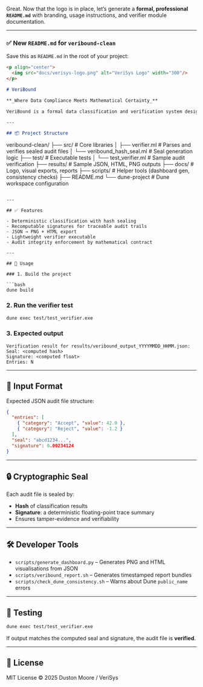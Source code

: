 Great. Now that the logo is in place, let’s generate a **formal, professional `README.md`** with branding, usage instructions, and verifier module documentation.

---

### ✅ New `README.md` for `veribound-clean`

Save this as `README.md` in the root of your project:

```markdown
<p align="center">
  <img src="docs/verisys-logo.png" alt="VeriSys Logo" width="300"/>
</p>

# VeriBound

**_Where Data Compliance Meets Mathematical Certainty_**

VeriBound is a formal data classification and verification system designed for safety-critical and compliance-intensive environments. Built on strong mathematical principles, VeriBound ensures the integrity and provability of your audit results through cryptographic seals and precise classification.

---

## 📦 Project Structure

```

veribound-clean/
├── src/                    # Core libraries
│   ├── verifier.ml         # Parses and verifies sealed audit files
│   └── veribound\_hash\_seal.ml  # Seal generation logic
├── test/                   # Executable tests
│   └── test\_verifier.ml    # Sample audit verification
├── results/                # Sample JSON, HTML, PNG outputs
├── docs/                   # Logo, visual exports, reports
├── scripts/                # Helper tools (dashboard gen, consistency checks)
├── README.md
└── dune-project            # Dune workspace configuration

````

---

## ✅ Features

- Deterministic classification with hash sealing
- Recomputable signatures for traceable audit trails
- JSON → PNG + HTML export
- Lightweight verifier executable
- Audit integrity enforcement by mathematical contract

---

## 🚀 Usage

### 1. Build the project

```bash
dune build
````

### 2. Run the verifier test

```bash
dune exec test/test_verifier.exe
```

### 3. Expected output

```text
Verification result for results/veribound_output_YYYYMMDD_HHMM.json:
Seal: <computed hash>
Signature: <computed float>
Entries: N
```

---

## 📂 Input Format

Expected JSON audit file structure:

```json
{
  "entries": [
    { "category": "Accept", "value": 42.0 },
    { "category": "Reject", "value": -1.2 }
  ],
  "seal": "abcd1234...",
  "signature": 0.00234124
}
```

---

## 🔒 Cryptographic Seal

Each audit file is sealed by:

* **Hash** of classification results
* **Signature**: a deterministic floating-point trace summary
* Ensures tamper-evidence and verifiability

---

## 🛠️ Developer Tools

* `scripts/generate_dashboard.py` – Generates PNG and HTML visualisations from JSON
* `scripts/veribound_report.sh` – Generates timestamped report bundles
* `scripts/check_dune_consistency.sh` – Warns about Dune `public_name` errors

---

## 🧪 Testing

```bash
dune exec test/test_verifier.exe
```

If output matches the computed seal and signature, the audit file is **verified**.

---

## 📜 License

MIT License © 2025 Duston Moore / VeriSys
